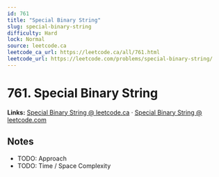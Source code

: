 ```yaml
--- 
id: 761
title: "Special Binary String"
slug: special-binary-string
difficulty: Hard
lock: Normal
source: leetcode.ca
leetcode_ca_url: https://leetcode.ca/all/761.html
leetcode_url: https://leetcode.com/problems/special-binary-string/
---
```


# 761. Special Binary String

**Links:** [Special Binary String @ leetcode.ca](https://leetcode.ca/all/761.html) · [Special Binary String @ leetcode.com](https://leetcode.com/problems/special-binary-string/)

## Notes
- TODO: Approach
- TODO: Time / Space Complexity
